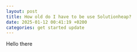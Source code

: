 ```yaml
---
layout: post
title: How old do I have to be use Solutionheap?
date: 2025-01-12 00:41:19 +0200
categories: get started update
---
```

Hello there